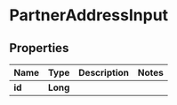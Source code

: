 
# PartnerAddressInput

## Properties
Name | Type | Description | Notes
------------ | ------------- | ------------- | -------------
**id** | **Long** |  | 



